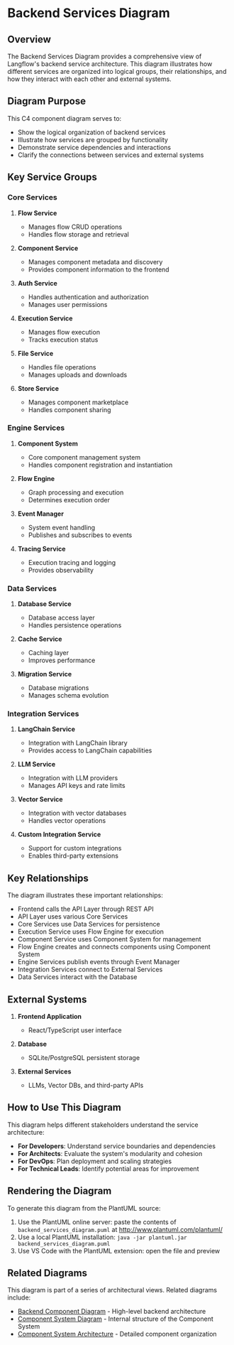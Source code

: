 # Backend Services Diagram

## Overview

The Backend Services Diagram provides a comprehensive view of Langflow's backend service architecture. This diagram illustrates how different services are organized into logical groups, their relationships, and how they interact with each other and external systems.

## Diagram Purpose

This C4 component diagram serves to:
- Show the logical organization of backend services
- Illustrate how services are grouped by functionality
- Demonstrate service dependencies and interactions
- Clarify the connections between services and external systems

## Key Service Groups

### Core Services

1. **Flow Service**
   - Manages flow CRUD operations
   - Handles flow storage and retrieval

2. **Component Service**
   - Manages component metadata and discovery
   - Provides component information to the frontend

3. **Auth Service**
   - Handles authentication and authorization
   - Manages user permissions

4. **Execution Service**
   - Manages flow execution
   - Tracks execution status

5. **File Service**
   - Handles file operations
   - Manages uploads and downloads

6. **Store Service**
   - Manages component marketplace
   - Handles component sharing

### Engine Services

1. **Component System**
   - Core component management system
   - Handles component registration and instantiation

2. **Flow Engine**
   - Graph processing and execution
   - Determines execution order

3. **Event Manager**
   - System event handling
   - Publishes and subscribes to events

4. **Tracing Service**
   - Execution tracing and logging
   - Provides observability

### Data Services

1. **Database Service**
   - Database access layer
   - Handles persistence operations

2. **Cache Service**
   - Caching layer
   - Improves performance

3. **Migration Service**
   - Database migrations
   - Manages schema evolution

### Integration Services

1. **LangChain Service**
   - Integration with LangChain library
   - Provides access to LangChain capabilities

2. **LLM Service**
   - Integration with LLM providers
   - Manages API keys and rate limits

3. **Vector Service**
   - Integration with vector databases
   - Handles vector operations

4. **Custom Integration Service**
   - Support for custom integrations
   - Enables third-party extensions

## Key Relationships

The diagram illustrates these important relationships:

- Frontend calls the API Layer through REST API
- API Layer uses various Core Services
- Core Services use Data Services for persistence
- Execution Service uses Flow Engine for execution
- Component Service uses Component System for management
- Flow Engine creates and connects components using Component System
- Engine Services publish events through Event Manager
- Integration Services connect to External Services
- Data Services interact with the Database

## External Systems

1. **Frontend Application**
   - React/TypeScript user interface

2. **Database**
   - SQLite/PostgreSQL persistent storage

3. **External Services**
   - LLMs, Vector DBs, and third-party APIs

## How to Use This Diagram

This diagram helps different stakeholders understand the service architecture:

- **For Developers**: Understand service boundaries and dependencies
- **For Architects**: Evaluate the system's modularity and cohesion
- **For DevOps**: Plan deployment and scaling strategies
- **For Technical Leads**: Identify potential areas for improvement

## Rendering the Diagram

To generate this diagram from the PlantUML source:

1. Use the PlantUML online server: paste the contents of `backend_services_diagram.puml` at http://www.plantuml.com/plantuml/
2. Use a local PlantUML installation: `java -jar plantuml.jar backend_services_diagram.puml`
3. Use VS Code with the PlantUML extension: open the file and preview

## Related Diagrams

This diagram is part of a series of architectural views. Related diagrams include:

- [Backend Component Diagram](backend_component_diagram.md) - High-level backend architecture
- [Component System Diagram](component_system_diagram.md) - Internal structure of the Component System
- [Component System Architecture](component_system_architecture.md) - Detailed component organization
